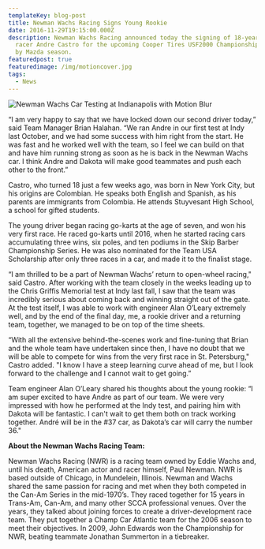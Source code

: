 ```yaml
---
templateKey: blog-post
title: Newman Wachs Racing Signs Young Rookie
date: 2016-11-29T19:15:00.000Z
description: Newman Wachs Racing announced today the signing of 18-year-old
  racer Andre Castro for the upcoming Cooper Tires USF2000 Championship Powered
  by Mazda season.
featuredpost: true
featuredimage: /img/motioncover.jpg
tags:
  - News
---
```

![Newman Wachs Car Testing at Indianapolis with Motion Blur](/img/motioncover.jpg "Newman Wachs Car Testing at Indianapolis")

“I am very happy to say that we have locked down our second driver today,” said Team Manager Brian Halahan. “We ran Andre in our first test at Indy last October, and we had some success with him right from the start. He was fast and he worked well with the team, so I feel we can build on that and have him running strong as soon as he is back in the Newman Wachs car. I think Andre and Dakota will make good teammates and push each other to the front.”

Castro, who turned 18 just a few weeks ago, was born in New York City, but his origins are Colombian. He speaks both English and Spanish, as his parents are immigrants from Colombia. He attends Stuyvesant High School, a school for gifted students.

The young driver began racing go-karts at the age of seven, and won his very first race. He raced go-karts until 2016, when he started racing cars accumulating three wins, six poles, and ten podiums in the Skip Barber Championship Series. He was also nominated for the Team USA Scholarship after only three races in a car, and made it to the finalist stage.

“I am thrilled to be a part of Newman Wachs’ return to open-wheel racing," said Castro. After working with the team closely in the weeks leading up to the Chris Griffis Memorial test at Indy last fall, I saw that the team was incredibly serious about coming back and winning straight out of the gate. At the test itself, I was able to work with engineer Alan O’Leary extremely well, and by the end of the final day, me, a rookie driver and a returning team, together, we managed to be on top of the time sheets.

“With all the extensive behind-the-scenes work and fine-tuning that Brian and the whole team have undertaken since then, I have no doubt that we will be able to compete for wins from the very first race in St. Petersburg," Castro added. "I know I have a steep learning curve ahead of me, but I look forward to the challenge and I cannot wait to get going.”

Team engineer Alan O’Leary shared his thoughts about the young rookie: “I am super excited to have Andre as part of our team. We were very impressed with how he performed at the Indy test, and pairing him with Dakota will be fantastic. I can't wait to get them both on track working together. André will be in the #37 car, as Dakota’s car will carry the number 36."

**About the Newman Wachs Racing Team:**

Newman Wachs Racing (NWR) is a racing team owned by Eddie Wachs and, until his death, American actor and racer himself, Paul Newman. NWR is based outside of Chicago, in Mundelein, Illinois. Newman and Wachs shared the same passion for racing and met when they both competed in the Can-Am Series in the mid-1970’s. They raced together for 15 years in Trans-Am, Can-Am, and many other SCCA professional venues. Over the years, they talked about joining forces to create a driver-development race team. They put together a Champ Car Atlantic team for the 2006 season to meet their objectives. In 2009, John Edwards won the Championship for NWR, beating teammate Jonathan Summerton in a tiebreaker.
